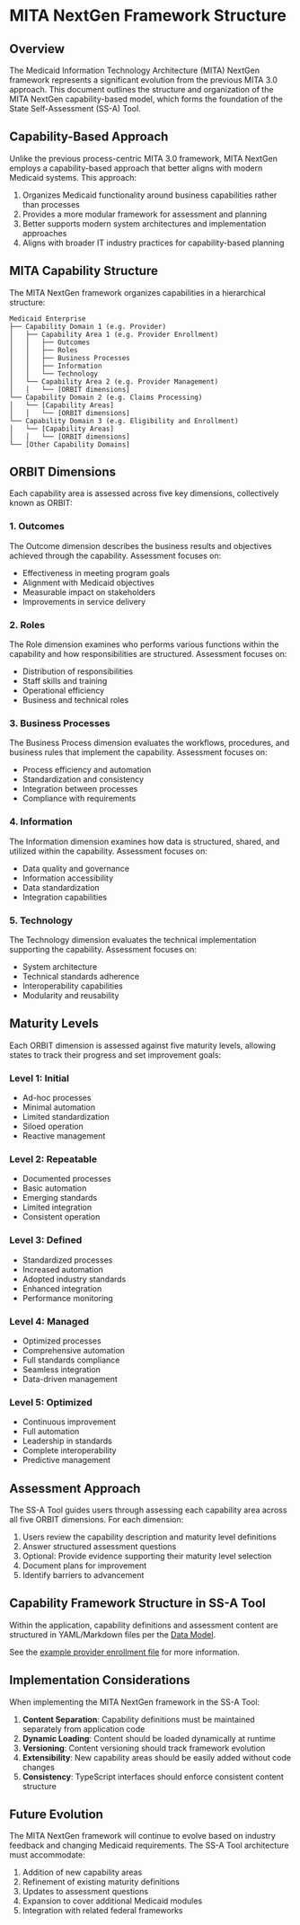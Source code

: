 # MITA NextGen Framework Structure

## Overview

The Medicaid Information Technology Architecture (MITA) NextGen framework represents a significant evolution from the previous MITA 3.0 approach. This document outlines the structure and organization of the MITA NextGen capability-based model, which forms the foundation of the State Self-Assessment (SS-A) Tool.

## Capability-Based Approach

Unlike the previous process-centric MITA 3.0 framework, MITA NextGen employs a capability-based approach that better aligns with modern Medicaid systems. This approach:

1. Organizes Medicaid functionality around business capabilities rather than processes
2. Provides a more modular framework for assessment and planning
3. Better supports modern system architectures and implementation approaches
4. Aligns with broader IT industry practices for capability-based planning

## MITA Capability Structure

The MITA NextGen framework organizes capabilities in a hierarchical structure:

```
Medicaid Enterprise
├── Capability Domain 1 (e.g. Provider)
│   ├── Capability Area 1 (e.g. Provider Enrollment)
│   │   ├── Outcomes
│   │   ├── Roles
│   │   ├── Business Processes
│   │   ├── Information
│   │   └── Technology
│   └── Capability Area 2 (e.g. Provider Management)
│   │   └── [ORBIT dimensions]
└── Capability Domain 2 (e.g. Claims Processing)
│   └── [Capability Areas]
│   │   └── [ORBIT dimensions]
└── Capability Domain 3 (e.g. Eligibility and Enrollment)
│   └── [Capability Areas]
│   │   └── [ORBIT dimensions]
└── [Other Capability Domains]
```

## ORBIT Dimensions

Each capability area is assessed across five key dimensions, collectively known as ORBIT:

### 1. Outcomes

The Outcome dimension describes the business results and objectives achieved through the capability. Assessment focuses on:

* Effectiveness in meeting program goals
* Alignment with Medicaid objectives
* Measurable impact on stakeholders
* Improvements in service delivery

### 2. Roles

The Role dimension examines who performs various functions within the capability and how responsibilities are structured. Assessment focuses on:

* Distribution of responsibilities
* Staff skills and training
* Operational efficiency
* Business and technical roles

### 3. Business Processes

The Business Process dimension evaluates the workflows, procedures, and business rules that implement the capability. Assessment focuses on:

* Process efficiency and automation
* Standardization and consistency
* Integration between processes
* Compliance with requirements

### 4. Information

The Information dimension examines how data is structured, shared, and utilized within the capability. Assessment focuses on:

* Data quality and governance
* Information accessibility
* Data standardization
* Integration capabilities

### 5. Technology

The Technology dimension evaluates the technical implementation supporting the capability. Assessment focuses on:

* System architecture
* Technical standards adherence
* Interoperability capabilities
* Modularity and reusability

## Maturity Levels

Each ORBIT dimension is assessed against five maturity levels, allowing states to track their progress and set improvement goals:

### Level 1: Initial

* Ad-hoc processes
* Minimal automation
* Limited standardization
* Siloed operation
* Reactive management

### Level 2: Repeatable

* Documented processes
* Basic automation
* Emerging standards
* Limited integration
* Consistent operation

### Level 3: Defined

* Standardized processes
* Increased automation
* Adopted industry standards
* Enhanced integration
* Performance monitoring

### Level 4: Managed

* Optimized processes
* Comprehensive automation
* Full standards compliance
* Seamless integration
* Data-driven management

### Level 5: Optimized

* Continuous improvement
* Full automation
* Leadership in standards
* Complete interoperability
* Predictive management

## Assessment Approach

The SS-A Tool guides users through assessing each capability area across all five ORBIT dimensions. For each dimension:

1. Users review the capability description and maturity level definitions
2. Answer structured assessment questions
3. Optional: Provide evidence supporting their maturity level selection
4. Document plans for improvement
5. Identify barriers to advancement

## Capability Framework Structure in SS-A Tool

Within the application, capability definitions and assessment content are structured in YAML/Markdown files per the [Data Model](data_models.md). 

See the [example provider enrollment file](/public/content/sample-provider-enrollment.md) for more information.

## Implementation Considerations

When implementing the MITA NextGen framework in the SS-A Tool:

1. **Content Separation**: Capability definitions must be maintained separately from application code
2. **Dynamic Loading**: Content should be loaded dynamically at runtime
3. **Versioning**: Content versioning should track framework evolution
4. **Extensibility**: New capability areas should be easily added without code changes
5. **Consistency**: TypeScript interfaces should enforce consistent content structure

## Future Evolution

The MITA NextGen framework will continue to evolve based on industry feedback and changing Medicaid requirements. The SS-A Tool architecture must accommodate:

1. Addition of new capability areas
2. Refinement of existing maturity definitions
3. Updates to assessment questions
4. Expansion to cover additional Medicaid modules
5. Integration with related federal frameworks

